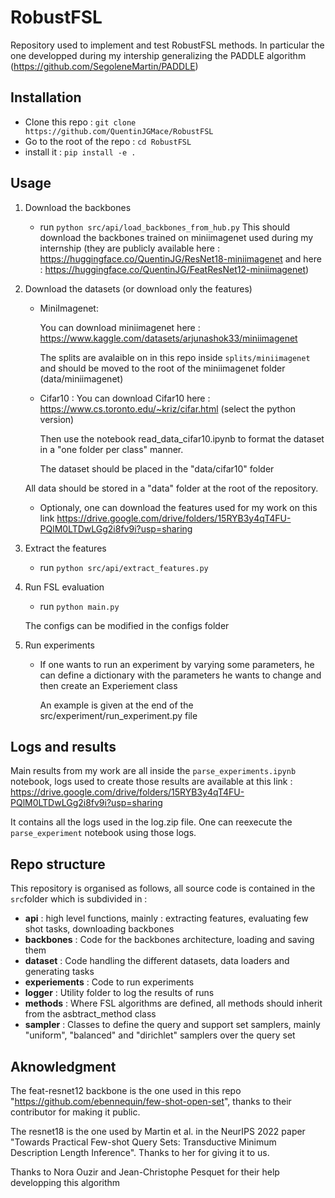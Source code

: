 # RobustFSL

Repository used to implement and test RobustFSL methods. In particular the one developped during my intership generalizing the PADDLE algorithm (https://github.com/SegoleneMartin/PADDLE)

## Installation

- Clone this repo : `git clone https://github.com/QuentinJGMace/RobustFSL`
- Go to the root of the repo : `cd RobustFSL`
- install it : `pip install -e .`

## Usage

1) Download the backbones
    - run `python src/api/load_backbones_from_hub.py`
 This should download the backbones trained on miniimagenet used during my internship (they are publicly available here : https://huggingface.co/QuentinJG/ResNet18-miniimagenet and here : https://huggingface.co/QuentinJG/FeatResNet12-miniimagenet)

2) Download the datasets (or download only the features)

    - MiniImagenet:

        You can download miniimagenet here : https://www.kaggle.com/datasets/arjunashok33/miniimagenet

        The splits are avalaible on in this repo inside `splits/miniimagenet` and should be moved to the root of the miniimagenet folder (data/miniimagenet)

    - Cifar10 : 
        You can download Cifar10 here : https://www.cs.toronto.edu/~kriz/cifar.html (select the python version)

        Then use the notebook read_data_cifar10.ipynb to format the dataset in a "one folder per class" manner.

        The dataset should be placed in the "data/cifar10" folder

    All data should be stored in a "data" folder at the root of the repository.

    - Optionaly, one can download the features used for my work on this link https://drive.google.com/drive/folders/15RYB3y4qT4FU-PQlM0LTDwLGg2i8fv9i?usp=sharing

3) Extract the features
    - run `python src/api/extract_features.py`

4) Run FSL evaluation
    - run `python main.py`

    The configs can be modified in the configs folder

5) Run experiments
    - If one wants to run an experiment by varying some parameters, he can define a dictionary with the parameters he wants to change and then create an Experiement class

        An example is given at the end of the src/experiment/run_experiment.py file

## Logs and results
Main results from my work are all inside the `parse_experiments.ipynb` notebook, logs used to create those results are available at this link : https://drive.google.com/drive/folders/15RYB3y4qT4FU-PQlM0LTDwLGg2i8fv9i?usp=sharing

It contains all the logs used in the log.zip file. One can reexecute the `parse_experiment` notebook using those logs.

## Repo structure

This repository is organised as follows, all source code is contained in the `src`folder which is subdivided in :
- **api** : high level functions, mainly : extracting features, evaluating few shot tasks, downloading backbones
- **backbones** : Code for the backbones architecture, loading and saving them
- **dataset** : Code handling the different datasets, data loaders and generating tasks
- **experiements** : Code to run experiments
- **logger** : Utility folder to log the results of runs
- **methods** : Where FSL algorithms are defined, all methods should inherit from the asbtract_method class
- **sampler** : Classes to define the query and support set samplers, mainly "uniform", "balanced" and "dirichlet" samplers over the query set

## Aknowledgment
The feat-resnet12 backbone is the one used in this repo "https://github.com/ebennequin/few-shot-open-set", thanks to their contributor for making it public.

 The resnet18 is the one used by Martin et al. in the NeurIPS 2022 paper "Towards Practical Few-shot Query Sets: Transductive Minimum Description Length Inference". Thanks to her for giving it to us.

 Thanks to Nora Ouzir and Jean-Christophe Pesquet for their help developping this algorithm